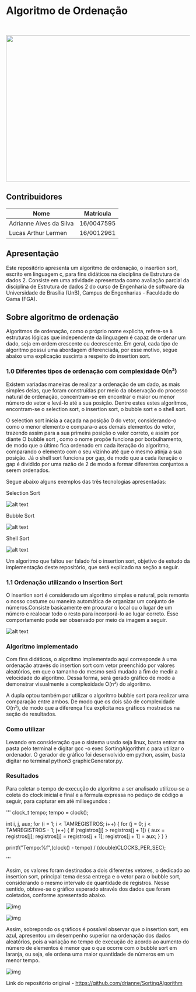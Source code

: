 <h1>Algoritmo de Ordenação</h4> <br>
<p align="center">    
    <img src="http://2.bp.blogspot.com/-0LbmcxSHWao/VAj-ZMSSKYI/AAAAAAAAXS4/5UvH13jPCJM/s1600/escadinha.jpg" width=700 height=400>
</p>

## Contribuidores
| Nome	| Matrícula	|
|--|--|
| Adrianne Alves da Silva | 16/0047595 |
| Lucas Arthur Lermen | 16/0012961 |


## Apresentação

Este repositório apresenta um algoritmo de ordenação, o insertion sort, escrito em linguagem c, para fins didáticos na disciplina de Estrutura de dados 2. Consiste em uma atividade apresentada como avaliação parcial da disciplina de Estrutura de dados 2 do curso de Engenharia de software da Universidade de Brasília (UnB), Campus de Engenharias - Faculdade do Gama (FGA).

## Sobre algoritmo de ordenação

Algoritmos de ordenação, como o próprio nome explicita, refere-se à estruturas lógicas que independente da linguagem é capaz de ordenar um dado, seja em ordem crescente ou decrescente. Em geral, cada tipo de algoritmo possui uma abordagem diferenciada, por esse motivo, segue abaixo uma explicação suscinta a respeito do insertion sort.


### 1.0 Diferentes tipos de ordenação com complexidade O(n²)

Existem variadas maneiras de realizar a ordenação de um dado, as mais simples delas, que foram construídas por meio da observação do processo natural de ordenação, concentram-se em encontrar o maior ou menor número do vetor e levá-lo até a sua posição. Dentre estes estes algorítmos, encontram-se o selection sort, o insertion sort, o bubble sort e o shell sort.

O selection sort inicia a caçada na posição 0 do vetor, considerando-o como o menor elemento e compara-o aos demais elementos do vetor, trazendo assim para a sua primeira posição o valor correto, e assim por diante O bubble sort , como o nome propõe funciona por borbulhamento, de modo que o último fica ordenado em cada iteração do algoritmo, comparando o elemento com o seu vizinho até que o mesmo atinja a sua posição. Já o shell sort funciona por gap, de modo que a cada iteração o gap é dividido por uma razão de 2 de modo a formar diferentes conjuntos a serem ordenados.

Segue abaixo alguns exemplos das três tecnologias apresentadas:

Selection Sort

![alt text](http://codepumpkin.com/wp-content/uploads/2017/10/SelectionSort_Avg_case.gif)

Bubble Sort

![alt text](http://codepumpkin.com/wp-content/uploads/2017/10/BubbleSort_Avg_case.gif)

Shell Sort

![alt text](http://parallelcomp.uw.hu/files/09fig44.gif)

Um algoritmo que faltou ser falado foi o insertion sort, objetivo de estudo da implementação deste repositório, que será explicado na seção a seguir.

### 1.1 Ordenação utilizando o Insertion Sort

O insertion sort é considerado um algoritmo simples e natural, pois remonta o nosso costume ou maneira automática de organizar um conjunto de números.Consiste basicamente em procurar o local ou o lugar de um número e realocar todo o resto para incorporá-lo ao lugar correto. Esse comportamento pode ser observado por meio da imagem a seguir.

![alt text](https://upload.wikimedia.org/wikipedia/commons/9/9c/Insertion-sort-example.gif)

### Algoritmo implementado

Com fins didáticos, o algoritmo implementado aqui corresponde à uma ordenação através do insertion sort com vetor preenchido por valores aleatórios, em que o tamanho do mesmo será mudado a fim de medir a velocidade do algoritmo. Dessa forma, será gerado gráfico de modo a demonstrar visualmente a complexidade O(n²) do algoritmo. 

A dupla optou também por utilizar o algoritmo bubble sort para realizar uma comparação entre ambos. De modo que os dois são de complexidade O(n²), de modo que a diferença fica explícita nos gráficos mostrados na seção de resultados.

### Como utilizar

Levando em consideração que o sistema usado seja linux, basta entrar na pasta pelo terminal e digitar gcc -o exec SortingAlgorithm.c para utilizar o ordenador. O gerador de gráfico foi desenvolvido em python, assim, basta digitar no terminal python3 graphicGenerator.py.

### Resultados 

Para coletar o tempo de execução do algoritmo a ser analisado utilizou-se a coleta do clock inicial e final e a fórmula expressa no pedaço de código a seguir, para capturar em até milisegundos : 

'''
clock_t tempo;
	tempo = clock();
  
  int i, j, aux;
  for (i = 1; i < TAMREGISTROS; i++) {
    for (j = 0; j < TAMREGISTROS - 1; j++) {
      if (registros[j] > registros[j + 1]) {
        aux = registros[j];
        registros[j] = registros[j + 1];
        registros[j + 1] = aux;
      }
    }
  }
  
  printf("Tempo:%f",(clock() - tempo) / (double)CLOCKS_PER_SEC);

'''

Assim, os valores foram destinados a dois diferentes vetores, o dedicado ao insertion sort, principal tema dessa entrega e o vetor para o bubble sort, considerando o mesmo intervalo de quantidade de registros. Nesse sentido, obteve-se o gráfico esperado através dos dados que foram coletados, conforme apresentado abaixo.

![img](https://preview.ibb.co/jTD7FS/Figure_1.png)

![img](https://preview.ibb.co/moXEUn/Figure_1.png)


Assim, sobrepondo os gráficos é possível observar que o insertion sort, em azul, apresentou um desempenho superior na ordenação dos dados aleatórios, pois a variação no tempo de execução de acordo ao aumento do número de elementos é menor que o que ocorre com o bubble sort em laranja, ou seja, ele ordena uma maior quantidade de números em um menor tempo. 


![img](https://preview.ibb.co/d3BPUn/Figure_1.png)


Link do repositório original - https://github.com/drianne/SortingAlgorithm
